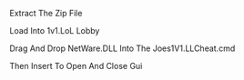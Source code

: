Extract The Zip File

Load Into 1v1.LoL Lobby

Drag And Drop NetWare.DLL Into The Joes1V1.LLCheat.cmd

Then Insert To Open And Close Gui
